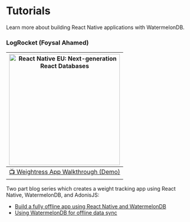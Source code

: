 # Tutorials
Learn more about building React Native applications with WatermelonDB.

### LogRocket (Foysal Ahamed)
| <a href="https://www.youtube.com/watch?v=P27SvfaafNc&ab_channel=foysalahmed"><img src="https://user-images.githubusercontent.com/46275463/142022083-7c0f162f-f2e6-46de-8760-6fbca679f7d2.png" alt="React Native EU: Next-generation React Databases" width="300" /></a> |
| ---- |
| <a href="https://www.youtube.com/watch?v=P27SvfaafNc&ab_channel=foysalahmed">📺 Weightress App Walkthrough (Demo)</a> |

Two part blog series which creates a weight tracking app using React Native, WatermelonDB, and AdonisJS:
- [Build a fully offline app using React Native and WatermelonDB](https://blog.logrocket.com/offline-app-react-native-watermelondb/)
- [Using WatermelonDB for offline data sync](https://blog.logrocket.com/watermelondb-offline-data-sync/)

